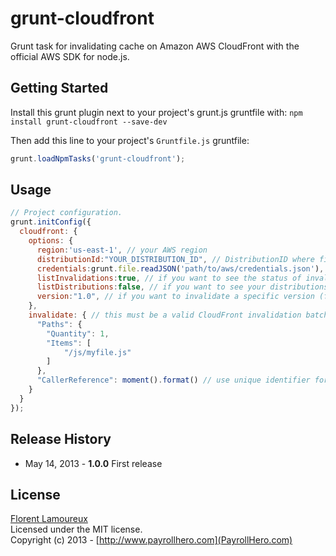 # grunt-cloudfront

Grunt task for invalidating cache on Amazon AWS CloudFront with the official AWS SDK for node.js.

## Getting Started

Install this grunt plugin next to your project's grunt.js gruntfile with: `npm install grunt-cloudfront --save-dev`

Then add this line to your project's `Gruntfile.js` gruntfile:

```javascript
grunt.loadNpmTasks('grunt-cloudfront');
```

## Usage

```javascript
// Project configuration.
grunt.initConfig({
  cloudfront: {
    options: {
      region:'us-east-1', // your AWS region
      distributionId:"YOUR_DISTRIBUTION_ID", // DistributionID where files are stored
      credentials:grunt.file.readJSON('path/to/aws/credentials.json'), // !!Load them from a gitignored file
      listInvalidations:true, // if you want to see the status of invalidations
      listDistributions:false, // if you want to see your distributions list in the console
      version:"1.0", // if you want to invalidate a specific version (file-1.0.js)
    },
    invalidate: { // this must be a valid CloudFront invalidation batch
      "Paths": {
        "Quantity": 1,
        "Items": [
            "/js/myfile.js"
        ]
      },
      "CallerReference": moment().format() // use unique identifier for this invalidation
    }
  }
});
```

## Release History
* May 14, 2013 - __1.0.0__ First release

## License
[Florent Lamoureux](http://twitter.com/flrent)  
Licensed under the MIT license.  
Copyright (c) 2013 - [http://www.payrollhero.com](PayrollHero.com)